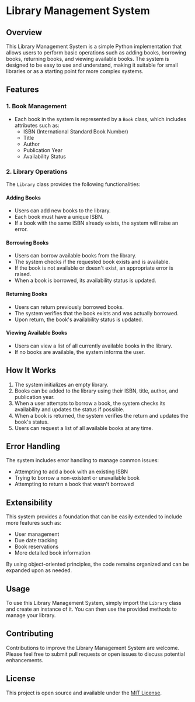 # Library Management System

## Overview
This Library Management System is a simple Python implementation that allows users to perform basic operations such as adding books, borrowing books, returning books, and viewing available books. The system is designed to be easy to use and understand, making it suitable for small libraries or as a starting point for more complex systems.

## Features

### 1. Book Management
- Each book in the system is represented by a `Book` class, which includes attributes such as:
  - ISBN (International Standard Book Number)
  - Title
  - Author
  - Publication Year
  - Availability Status

### 2. Library Operations
The `Library` class provides the following functionalities:

#### Adding Books
- Users can add new books to the library.
- Each book must have a unique ISBN.
- If a book with the same ISBN already exists, the system will raise an error.

#### Borrowing Books
- Users can borrow available books from the library.
- The system checks if the requested book exists and is available.
- If the book is not available or doesn't exist, an appropriate error is raised.
- When a book is borrowed, its availability status is updated.

#### Returning Books
- Users can return previously borrowed books.
- The system verifies that the book exists and was actually borrowed.
- Upon return, the book's availability status is updated.

#### Viewing Available Books
- Users can view a list of all currently available books in the library.
- If no books are available, the system informs the user.

## How It Works

1. The system initializes an empty library.
2. Books can be added to the library using their ISBN, title, author, and publication year.
3. When a user attempts to borrow a book, the system checks its availability and updates the status if possible.
4. When a book is returned, the system verifies the return and updates the book's status.
5. Users can request a list of all available books at any time.

## Error Handling
The system includes error handling to manage common issues:
- Attempting to add a book with an existing ISBN
- Trying to borrow a non-existent or unavailable book
- Attempting to return a book that wasn't borrowed

## Extensibility
This system provides a foundation that can be easily extended to include more features such as:
- User management
- Due date tracking
- Book reservations
- More detailed book information

By using object-oriented principles, the code remains organized and can be expanded upon as needed.

## Usage
To use this Library Management System, simply import the `Library` class and create an instance of it. You can then use the provided methods to manage your library.

## Contributing
Contributions to improve the Library Management System are welcome. Please feel free to submit pull requests or open issues to discuss potential enhancements.

## License
This project is open source and available under the [MIT License](LICENSE).
